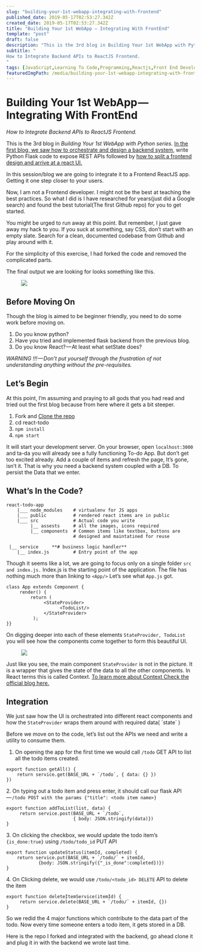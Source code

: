 ```yaml
---
slug: "building-your-1st-webapp-integrating-with-frontend"
published_date: 2019-05-17T02:53:27.342Z
created_date: 2019-05-17T02:53:27.342Z
title: "Building Your 1st WebApp — Integrating With FrontEnd"
template: "post"
draft: false
description: "This is the 3rd blog in Building Your 1st WebApp with Python series. In the first blog, we saw how to orchestrate and design a backend system, write Python Flask code to expose REST APIs followed by…"
subtitle: "
How to Integrate Backend APIs to ReactJS Frontend.
"
tags: [JavaScript,Learning To Code,Programming,Reactjs,Front End Development]
featuredImgPath: /media/building-your-1st-webapp-integrating-with-frontend-featured.png
---
```

# Building Your 1st WebApp — Integrating With FrontEnd

_How to Integrate Backend APIs to ReactJS Frontend._

This is the 3rd blog in _Building Your 1st WebApp with Python series._ [In the first blog, we saw how to orchestrate and design a backend system](https://medium.com/@bhavaniravi/learn-reactjs-by-building-a-chat-frontend-2d8fe664276e?source=your_stories_page---------------------------), write Python Flask code to expose REST APIs followed by [how to split a frontend design and arrive at a react UI.](https://medium.com/@bhavaniravi/learn-reactjs-by-building-a-chat-frontend-2d8fe664276e)

In this session/blog we are going to integrate it to a Frontend ReactJS app. Getting it one step closer to your users.

Now, I am not a Frontend developer. I might not be the best at teaching the best practices. So what I did is I have researched for years(just did a Google search) and found the best tutorial(The first Github repo) for you to get started.

You might be urged to run away at this point. But remember, I just gave away my hack to you. If you suck at something, say CSS, don’t start with an empty slate. Search for a clean, documented codebase from Github and play around with it.

For the simplicity of this exercise, I had forked the code and removed the complicated parts.

The final output we are looking for looks something like this.

<figure>

![](/media/building-your-1st-webapp-integrating-with-frontend-featured.png)

</figure>

## Before Moving On

Though the blog is aimed to be beginner friendly, you need to do some work before moving on.

1.  Do you know python?
2.  Have you tried and implemented flask backend from the previous blog.
3.  Do you know React? — At least what setState does?

_WARNING !!! — Don’t put yourself through the frustration of not understanding anything without the pre-requisites._

## Let’s Begin

At this point, I’m assuming and praying to all gods that you had read and tried out the first blog because from here where it gets a bit steeper.

1.  Fork and [Clone the repo](https://github.com/kabirbaidhya/react-todo-app)
2.  cd react-todo
3.  `npm install`
4.  `npm start`

It will start your development server. On your browser, open `localhost:3000` and ta-da you will already see a fully functioning To-do App. But don’t get too excited already. Add a couple of items and refresh the page, It’s gone, isn’t it. That is why you need a backend system coupled with a DB. To persist the Data that we enter.

## What’s In the Code?

```
react-todo-app  
    |___ node_modules    # virtualenv for JS apps  
    |___ public          # rendered react items are in public  
    |___ src             # Actual code you write  
         |__ assests     # all the images, icons required  
         |__ components  # Common items like textbox, buttons are   
                         # designed and maintatined for reuse
```
```
 |__ service     **# business logic handler**  
    |__ index.js         # Entry point of the app
```

Though it seems like a lot, we are going to focus only on a single folder `src and index.js.` Index.js is the starting point of the application. The file has nothing much more than linking to `<App/>` Let’s see what `App.js` got.

```
class App extends Component {  
     render() {  
         return (  
              <StateProvider>  
                    <TodoList/>  
              </StateProvider>  
          );  
}}
```

On digging deeper into each of these elements `StateProvider, TodoList` you will see how the components come together to form this beautiful UI.

<figure>

![](/media/building-your-1st-webapp-integrating-with-frontend-1.png)

</figure>

Just like you see, the main component `StateProvider` is not in the picture. It is a wrapper that gives the state of the data to all the other components. In React terms this is called Context. [To learn more about Context Check the official blog here.](https://reactjs.org/docs/context.html)

## Integration

We just saw how the UI is orchestrated into different react components and how the `StateProvider` wraps them around with required data( \`state\` )

Before we move on to the code, let’s list out the APIs we need and write a utility to consume them.

1.  On opening the app for the first time we would call `/todo` GET API to list all the todo items created.

```
export function getAll() {  
    return service.get(BASE_URL + `/todo`, { data: {} })  
})
```

2\. On typing out a todo item and press enter, it should call our flask API — `/todo POST with the params {"title": <todo item name>}`

```
export function addToList(list, data) {  
     return service.post(BASE_URL + `/todo`,   
                         { body: JSON.stringify(data)})  
}
```

3\. On clicking the checkbox, we would update the todo item’s `{is_done:true}` using `/todo/todo_id` PUT API

```
export function updateStatus(itemId, completed) {  
    return service.put(BASE_URL + `/todo/` + itemId,   
            {body: JSON.stringify({"_is_done":completed})})  
}
```

4\. On Clicking delete, we would use `/todo/<todo_id> DELETE` API to delete the item

```
export function deleteItemService(itemId) {  
     return service.delete(BASE_URL + `/todo/` + itemId, {})  
}
```

So we redid the 4 major functions which contribute to the data part of the todo. Now every time someone enters a todo item, it gets stored in a DB.

Here is the repo I forked and integrated with the backend, go ahead clone it and plug it in with the backend we wrote last time.



